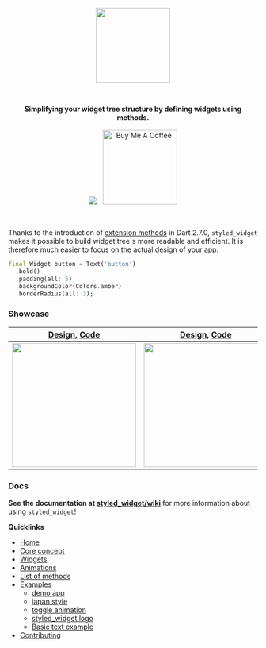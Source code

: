 <p align="center" >
  <a href="https://pub.dev/packages/styled_widget">
    <img src="https://github.com/ReinBentdal/styled_widget/blob/master/example/assets/styled_widget.jpg?raw=true" height="150" />
  </a>
</p>

<br />

<p align="center" >
  <strong>Simplifying your widget tree structure by defining widgets using methods.</strong>
  <br />
  <br />
  <a href="https://pub.dev/packages/styled_widget"><img src="https://img.shields.io/pub/v/styled_widget?color=blue" /></a>&nbsp;&nbsp;
  <a href="https://www.buymeacoffee.com/tOTWBs7"><img src="https://camo.githubusercontent.com/be06971baed9105260e0ed5c03746108c30b527f/68747470733a2f2f63646e2e6275796d6561636f666665652e636f6d2f627574746f6e732f64656661756c742d6f72616e67652e706e67" alt="Buy Me A Coffee" data-canonical-src="https://cdn.buymeacoffee.com/buttons/default-orange.png" width="150px" /></a>
</p>

<br />

Thanks to the introduction of [extension methods](https://dart.dev/guides/language/extension-methods) in Dart 2.7.0, `styled_widget` makes it possible to build widget tree\`s more readable and efficient. It is therefore much easier to focus on the actual design of your app.
```dart
final Widget button = Text('button')
  .bold()
  .padding(all: 5)
  .backgroundColor(Colors.amber)
  .borderRadius(all: 3);
```

### Showcase
| [Design](https://dribbble.com/shots/6459693-Creative-layout-design),  [Code](https://github.com/ReinBentdal/styled_widget/wiki/demo_app) | [Design](https://no.pinterest.com/pin/403283341630104104/), [Code](https://github.com/ReinBentdal/styled_widget/wiki/toggle) | [Design](https://dribbble.com/shots/4514354-Sign-up), [Code](https://github.com/ReinBentdal/styled_widget/wiki/japan-style-example) |
|-|-|-|
|<img src="https://raw.githubusercontent.com/ReinBentdal/styled_widget/master/example/assets/demo_app.gif"  width="250">|<img src="https://github.com/ReinBentdal/styled_widget/blob/master/example/assets/toggle.gif?raw=true" width="250">| <img src="https://github.com/ReinBentdal/styled_widget/blob/master/example/assets/japan-style-example.gif?raw=true" width="250" /> |

### Docs
<strong>See the documentation at [styled_widget/wiki](https://github.com/ReinBentdal/styled_widget/wiki)</strong> for more information about using `styled_widget`!

<strong>Quicklinks</strong>
* [Home](https://github.com/ReinBentdal/styled_widget/wiki)
* [Core concept](https://github.com/ReinBentdal/styled_widget/wiki/Core-concept)
* [Widgets](https://github.com/ReinBentdal/styled_widget/wiki/Widgets)
* [Animations](https://github.com/ReinBentdal/styled_widget/wiki/Animations)
* [List of methods](https://github.com/ReinBentdal/styled_widget/wiki/List-of-methods)
* [Examples](https://github.com/ReinBentdal/styled_widget/wiki/Examples)
  * [demo app](https://github.com/ReinBentdal/styled_widget/wiki/demo_app)
  * [japan style](https://github.com/ReinBentdal/styled_widget/wiki/japan-style-example)
  * [toggle animation](https://github.com/ReinBentdal/styled_widget/wiki/toggle)
  * [styled_widget logo](https://github.com/ReinBentdal/styled_widget/wiki/styled_widget-logo)
  * [Basic text example](https://github.com/ReinBentdal/styled_widget/wiki/basic-text-example)
* [Contributing](https://github.com/ReinBentdal/styled_widget/wiki/Contributing)

